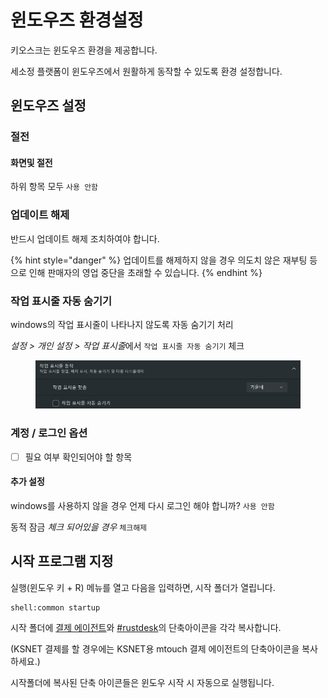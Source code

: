 # 윈도우즈 환경설정

키오스크는 윈도우즈 환경을 제공합니다.

세소정 플랫폼이 윈도우즈에서 원활하게 동작할 수 있도록 환경 설정합니다.



## 윈도우즈 설정

### 절전

#### 화면및 절전

하위 항목 모두 `사용 안함`

### 업데이트 해제

반드시 업데이트 해제 조치하여야 합니다.

{% hint style="danger" %}
업데이트를 해제하지 않을 경우 의도치 않은 재부팅 등으로 인해 판매자의 영업 중단을 초래할 수 있습니다.
{% endhint %}

### 작업 표시줄 자동 숨기기

windows의 작업 표시줄이 나타나지 않도록 자동 숨기기 처리

_설정  > 개인 설정 > 작업 표시&#xC904;_&#xC5D0;서 `작업 표시줄 자동 숨기기` 체크

<figure><img src="../.gitbook/assets/image (5).png" alt=""><figcaption></figcaption></figure>

### 계정 / 로그인 옵션

* [ ] 필요 여부 확인되어야 할 항목

#### 추가 설정

windows를 사용하지 않을 경우 언제 다시 로그인 해야 합니까? `사용 안함`

동적 잠금 _체크 되어있을 경우_ `체크해제`



## 시작 프로그램 지정

실행(윈도우 키 + R) 메뉴를 열고 다음을 입력하면, 시작 폴더가 열립니다.

```shell
shell:common startup
```

시작 폴더에 [결제  에이전트](../#kwonps)와 [#rustdesk](envsetting.md#rustdesk "mention")의 단축아이콘을 각각 복사합니다.

(KSNET 결제를 할 경우에는 KSNET용 mtouch 결제 에이전트의 단축아이콘을 복사하세요.)

시작폴더에 복사된 단축 아이콘들은 윈도우 시작 시 자동으로 실행됩니다.
